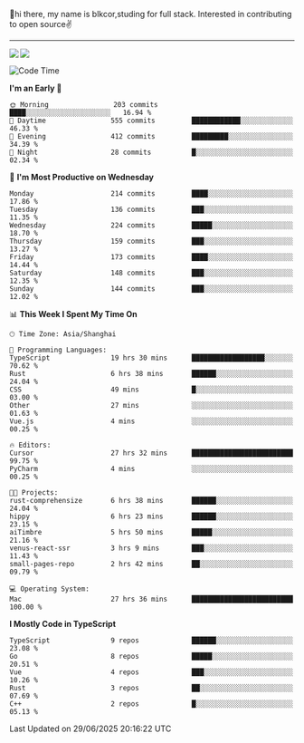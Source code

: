 👋hi there, my name is blkcor,studing for full stack.
Interested in contributing to open source✌️

<hr/>

![](https://github-readme-stats.vercel.app/api?username=blkcor)
<a href="https://github.com/blkcor/github-readme-stats">
    <img align="left" src="https://github-readme-stats.vercel.app/api/top-langs/?username=blkcor&hide=jupyter%20notebook,shaderlab,tex,c%23&langs_count=9" />
</a>


<!--START_SECTION:waka-->
![Code Time](http://img.shields.io/badge/Code%20Time-2%2C180%20hrs%202%20mins-blue)

**I'm an Early 🐤** 

```text
🌞 Morning                203 commits         ████░░░░░░░░░░░░░░░░░░░░░   16.94 % 
🌆 Daytime                555 commits         ████████████░░░░░░░░░░░░░   46.33 % 
🌃 Evening                412 commits         █████████░░░░░░░░░░░░░░░░   34.39 % 
🌙 Night                  28 commits          █░░░░░░░░░░░░░░░░░░░░░░░░   02.34 % 
```
📅 **I'm Most Productive on Wednesday** 

```text
Monday                   214 commits         ████░░░░░░░░░░░░░░░░░░░░░   17.86 % 
Tuesday                  136 commits         ███░░░░░░░░░░░░░░░░░░░░░░   11.35 % 
Wednesday                224 commits         █████░░░░░░░░░░░░░░░░░░░░   18.70 % 
Thursday                 159 commits         ███░░░░░░░░░░░░░░░░░░░░░░   13.27 % 
Friday                   173 commits         ████░░░░░░░░░░░░░░░░░░░░░   14.44 % 
Saturday                 148 commits         ███░░░░░░░░░░░░░░░░░░░░░░   12.35 % 
Sunday                   144 commits         ███░░░░░░░░░░░░░░░░░░░░░░   12.02 % 
```


📊 **This Week I Spent My Time On** 

```text
🕑︎ Time Zone: Asia/Shanghai

💬 Programming Languages: 
TypeScript               19 hrs 30 mins      ██████████████████░░░░░░░   70.62 % 
Rust                     6 hrs 38 mins       ██████░░░░░░░░░░░░░░░░░░░   24.04 % 
CSS                      49 mins             █░░░░░░░░░░░░░░░░░░░░░░░░   03.00 % 
Other                    27 mins             ░░░░░░░░░░░░░░░░░░░░░░░░░   01.63 % 
Vue.js                   4 mins              ░░░░░░░░░░░░░░░░░░░░░░░░░   00.25 % 

🔥 Editors: 
Cursor                   27 hrs 32 mins      █████████████████████████   99.75 % 
PyCharm                  4 mins              ░░░░░░░░░░░░░░░░░░░░░░░░░   00.25 % 

🐱‍💻 Projects: 
rust-comprehensize       6 hrs 38 mins       ██████░░░░░░░░░░░░░░░░░░░   24.04 % 
hippy                    6 hrs 23 mins       ██████░░░░░░░░░░░░░░░░░░░   23.15 % 
aiTimbre                 5 hrs 50 mins       █████░░░░░░░░░░░░░░░░░░░░   21.16 % 
venus-react-ssr          3 hrs 9 mins        ███░░░░░░░░░░░░░░░░░░░░░░   11.43 % 
small-pages-repo         2 hrs 42 mins       ██░░░░░░░░░░░░░░░░░░░░░░░   09.79 % 

💻 Operating System: 
Mac                      27 hrs 36 mins      █████████████████████████   100.00 % 
```

**I Mostly Code in TypeScript** 

```text
TypeScript               9 repos             ██████░░░░░░░░░░░░░░░░░░░   23.08 % 
Go                       8 repos             █████░░░░░░░░░░░░░░░░░░░░   20.51 % 
Vue                      4 repos             ███░░░░░░░░░░░░░░░░░░░░░░   10.26 % 
Rust                     3 repos             ██░░░░░░░░░░░░░░░░░░░░░░░   07.69 % 
C++                      2 repos             █░░░░░░░░░░░░░░░░░░░░░░░░   05.13 % 
```




 Last Updated on 29/06/2025 20:16:22 UTC
<!--END_SECTION:waka-->



